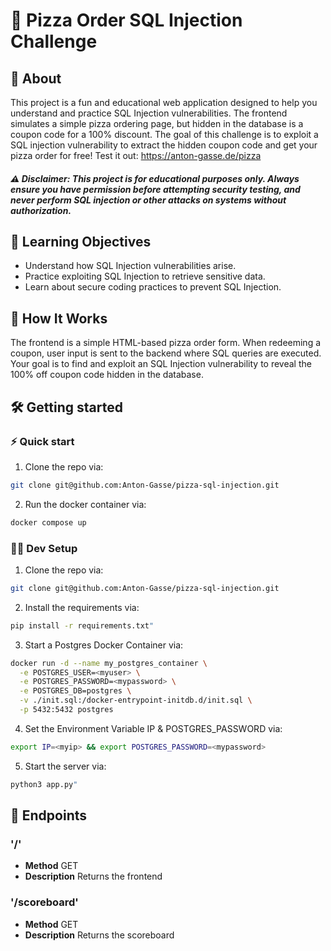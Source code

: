 # 🍕 Pizza Order SQL Injection Challenge

## 📜 About

This project is a fun and educational web application designed to help you understand and practice SQL Injection vulnerabilities. The frontend simulates a simple pizza ordering page, but hidden in the database is a coupon code for a 100% discount. The goal of this challenge is to exploit a SQL injection vulnerability to extract the hidden coupon code and get your pizza order for free! Test it out: https://anton-gasse.de/pizza

##### ⚠️ Disclaimer: This project is for educational purposes only. Always ensure you have permission before attempting security testing, and never perform SQL injection or other attacks on systems without authorization.

## 🎯 Learning Objectives

- Understand how SQL Injection vulnerabilities arise.
- Practice exploiting SQL Injection to retrieve sensitive data.
- Learn about secure coding practices to prevent SQL Injection.

## 🚀 How It Works

The frontend is a simple HTML-based pizza order form.
When redeeming a coupon, user input is sent to the backend where SQL queries are executed.
Your goal is to find and exploit an SQL Injection vulnerability to reveal the 100% off coupon code hidden in the database.



## 🛠️ Getting started

### ⚡ Quick start
1. Clone the repo via:
```sh
git clone git@github.com:Anton-Gasse/pizza-sql-injection.git
```
2. Run the docker container via:
```sh
docker compose up
```

### 🧑‍💻 Dev Setup
1. Clone the repo via:
```sh
git clone git@github.com:Anton-Gasse/pizza-sql-injection.git
```
2. Install the requirements via:
```sh
pip install -r requirements.txt"
```
3. Start a Postgres Docker Container via:
```sh
docker run -d --name my_postgres_container \
  -e POSTGRES_USER=<myuser> \
  -e POSTGRES_PASSWORD=<mypassword> \
  -e POSTGRES_DB=postgres \
  -v ./init.sql:/docker-entrypoint-initdb.d/init.sql \
  -p 5432:5432 postgres

```
4. Set the Environment Variable IP & POSTGRES_PASSWORD via:
```sh
export IP=<myip> && export POSTGRES_PASSWORD=<mypassword>
```
5. Start the server via:
```sh
python3 app.py"
```

## 📡 Endpoints

### '/'
- **Method** GET
- **Description** Returns the frontend

### '/scoreboard'
- **Method** GET
- **Description** Returns the scoreboard

